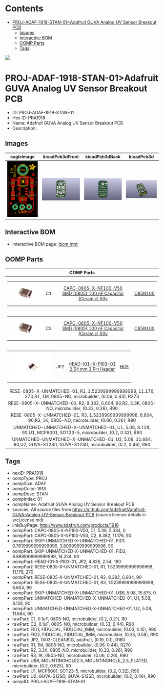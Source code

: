 



Contents
========

* [PROJ-ADAF-1918-STAN-01>Adafruit GUVA Analog UV Sensor Breakout PCB](#proj-adaf-1918-stan-01adafruit-guva-analog-uv-sensor-breakout-pcb)
	* [Images](#images)
	* [Interactive BOM](#interactive-bom)
	* [OOMP Parts](#oomp-parts)
	* [Tags](#tags)
  
![][im]
# PROJ-ADAF-1918-STAN-01>Adafruit GUVA Analog UV Sensor Breakout PCB

- ID: PROJ-ADAF-1918-STAN-01
- Hex ID: PRA1918
- Name: Adafruit GUVA Analog UV Sensor Breakout PCB
- Description: 

## Images
  
  

|eagleImage|kicadPcb3dFront|kicadPcb3dBack|kicadPcb3d|
| :---: | :---: | :---: | :---: |
|[![eagleImage](eagleImage_140.png)](eagleImage_600.png)|[![kicadPcb3dFront](kicadPcb3dFront_140.png)](kicadPcb3dFront_600.png)|[![kicadPcb3dBack](kicadPcb3dBack_140.png)](kicadPcb3dBack_600.png)|[![kicadPcb3d](kicadPcb3d_140.png)](kicadPcb3d_600.png)|

## Interactive BOM

- Interactive BOM page: [ibom.html](kicad/bom/ibom.html)

## OOMP Parts
  

|OOMP Parts|
| :---: |
|<table><tr><td>![CAPC-0805-X-NF100-V50](https://raw.githubusercontent.com/oomlout/oomlout_OOMP_parts/main/CAPC-0805-X-NF100-V50/image_140.jpg)</td><td> C1</td><td>[CAPC-0805-X-NF100-V50<br>SMD (0805) 100 nF Capacitor (Ceramic) 50v](https://github.com/oomlout/oomlout_OOMP_parts/tree/main/CAPC-0805-X-NF100-V50/)</td><td>[C85N100](https://github.com/oomlout/oomlout_OOMP_parts/tree/main/CAPC-0805-X-NF100-V50/)</td></tr></table>|
|<table><tr><td>![CAPC-0805-X-NF100-V50](https://raw.githubusercontent.com/oomlout/oomlout_OOMP_parts/main/CAPC-0805-X-NF100-V50/image_140.jpg)</td><td> C2</td><td>[CAPC-0805-X-NF100-V50<br>SMD (0805) 100 nF Capacitor (Ceramic) 50v](https://github.com/oomlout/oomlout_OOMP_parts/tree/main/CAPC-0805-X-NF100-V50/)</td><td>[C85N100](https://github.com/oomlout/oomlout_OOMP_parts/tree/main/CAPC-0805-X-NF100-V50/)</td></tr></table>|
|<table><tr><td>![HEAD-I01-X-PI03-01](https://raw.githubusercontent.com/oomlout/oomlout_OOMP_parts/main/HEAD-I01-X-PI03-01/image_140.jpg)</td><td> JP2</td><td>[HEAD-I01-X-PI03-01<br>2.54 mm 3 Pin Header](https://github.com/oomlout/oomlout_OOMP_parts/tree/main/HEAD-I01-X-PI03-01/)</td><td>[H03](https://github.com/oomlout/oomlout_OOMP_parts/tree/main/HEAD-I01-X-PI03-01/)</td></tr></table>|
|RESE-0805-X-UNMATCHED-01, R1, 1.5239999999999998, 11.176, 270,R1, 1M, 0805-NO, microbuilder, (0.06, 0.44), R270|
|RESE-0805-X-UNMATCHED-01, R2, 8.382, 6.604, 90,R2, 3.3K, 0805-NO, microbuilder, (0.33, 0.26), R90|
|RESE-0805-X-UNMATCHED-01, R3, 1.5239999999999998, 6.604, 90,R3, 1K, 0805-NO, microbuilder, (0.06, 0.26), R90|
|UNMATCHED-UNMATCHED-X-UNMATCHED-01, U1, 5.08, 8.128, 90,U1, MCP6001, SOT23-5, microbuilder, (0.2, 0.32), R90|
|UNMATCHED-UNMATCHED-X-UNMATCHED-01, U2, 5.08, 11.684, 90,U2, GUVA-S12SD, GUVA-S12SD, microbuilder, (0.2, 0.46), R90|

## Tags

- hexID: PRA1918
- oompType: PROJ
- oompSize: ADAF
- oompColor: 1918
- oompDesc: STAN
- oompIndex: 01
- oompName: Adafruit GUVA Analog UV Sensor Breakout PCB
- sources: All source files from https://github.com/adafruit/Adafruit-GUVA-Analog-UV-Sensor-Breakout-PCB (source licence details in srcLicense.md)
- linkBuyPage: http://www.adafruit.com/products/1918
- oompPart: CAPC-0805-X-NF100-V50, C1, 5.08, 5.334, 0
- oompPart: CAPC-0805-X-NF100-V50, C2, 8.382, 11.176, 90
- oompPart: SKIP-UNMATCHED-X-UNMATCHED-01, FID1, 0.7619999999999999, 3.8099999999999996, 90
- oompPart: SKIP-UNMATCHED-X-UNMATCHED-01, FID2, 8.889999999999999, 14.224, 90
- oompPart: HEAD-I01-X-PI03-01, JP2, 4.826, 2.54, 180
- oompPart: RESE-0805-X-UNMATCHED-01, R1, 1.5239999999999998, 11.176, 270
- oompPart: RESE-0805-X-UNMATCHED-01, R2, 8.382, 6.604, 90
- oompPart: RESE-0805-X-UNMATCHED-01, R3, 1.5239999999999998, 6.604, 90
- oompPart: SKIP-UNMATCHED-X-UNMATCHED-01, U$6, 5.08, 15.875, 0
- oompPart: UNMATCHED-UNMATCHED-X-UNMATCHED-01, U1, 5.08, 8.128, 90
- oompPart: UNMATCHED-UNMATCHED-X-UNMATCHED-01, U2, 5.08, 11.684, 90
- rawPart: C1, 0.1uF, 0805-NO, microbuilder, (0.2, 0.21), R0
- rawPart: C2, 0.1uF, 0805-NO, microbuilder, (0.33, 0.44), R90
- rawPart: FID1, FIDUCIAL, FIDUCIAL_1MM, microbuilder, (0.03, 0.15), R90
- rawPart: FID2, FIDUCIAL, FIDUCIAL_1MM, microbuilder, (0.35, 0.56), R90
- rawPart: JP2, 1X03-CLEANBIG, adafruit, (0.19, 0.1), R180
- rawPart: R1, 1M, 0805-NO, microbuilder, (0.06, 0.44), R270
- rawPart: R2, 3.3K, 0805-NO, microbuilder, (0.33, 0.26), R90
- rawPart: R3, 1K, 0805-NO, microbuilder, (0.06, 0.26), R90
- rawPart: U$6, MOUNTINGHOLE2.5, MOUNTINGHOLE_2.5_PLATED, microbuilder, (0.2, 0.625), R0
- rawPart: U1, MCP6001, SOT23-5, microbuilder, (0.2, 0.32), R90
- rawPart: U2, GUVA-S12SD, GUVA-S12SD, microbuilder, (0.2, 0.46), R90
- oompID: PROJ-ADAF-1918-STAN-01



[im]: kicadPcb3d_450.png
